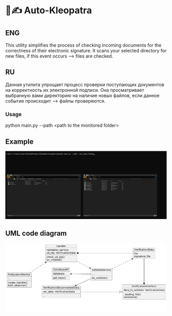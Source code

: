 # 🔐✍️ Auto-Kleopatra

## ENG
This utility simplifies the process of checking incoming documents for the correctness of their electronic signature. It scans your selected directory for new files, if this event occurs --> files are checked.

## RU
Данная утилита упрощает процесс проверки поступающих документов на корректность их электронной подписи. Она просматривает выбранную вами директорию на наличие новых файлов, если данное событие происходит --> файлы проверяются.

### Usage
python main.py --path <path to the monitored folder\>

## Example
![gif](examples/Example_of_work.gif)

## UML code diagram
![uml](CodeUML.png)
